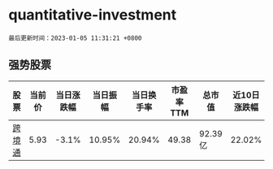 # quantitative-investment

`最后更新时间：2023-01-05 11:31:21 +0800`

## 强势股票

|股票|当前价|当日涨跌幅|当日振幅|当日换手率|市盈率TTM|总市值|近10日涨跌幅|
|----|----|----|----|----|----|----|----|
|[跨境通](https://xueqiu.com/S/SZ002640)|5.93|-3.1%|10.95%|20.94%|49.38|92.39亿|22.02%|
